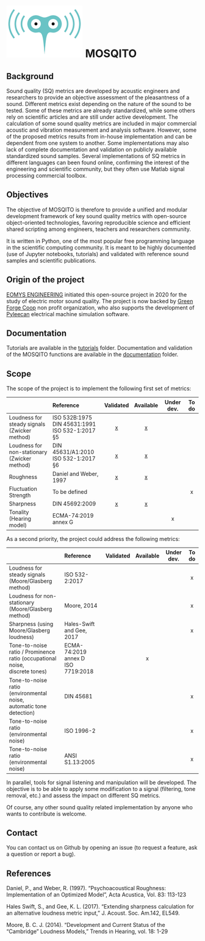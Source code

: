 # ![MOSQITO Logo](./logo.png) MOSQITO

## Background

Sound quality (SQ) metrics are developed by acoustic engineers and
researchers to provide an objective assessment of the pleasantness of a
sound. Different metrics exist depending on the nature of the sound to
be tested. Some of these metrics are already standardized, while some
others rely on scientific articles and are still under active
development. The calculation of some sound quality metrics are included
in major commercial acoustic and vibration measurement and analysis
software. However, some of the proposed metrics results from in-house
implementation and can be dependent from one system to another. Some
implementations may also lack of complete documentation and validation
on publicly available standardized sound samples. Several
implementations of SQ metrics in different languages can been found
online, confirming the interest of the engineering and scientific
community, but they often use Matlab signal processing commercial
toolbox.

## Objectives

The objective of MOSQITO is therefore to provide a unified and modular
development framework of key sound quality metrics with open-source
object-oriented technologies, favoring reproducible science and
efficient shared scripting among engineers, teachers and researchers
community.

It is written in Python, one of the most popular free programming
language in the scientific computing community. It is meant to be highly
documented (use of Jupyter notebooks, tutorials) and validated with
reference sound samples and scientific publications.

## Origin of the project

[EOMYS ENGINEERING](https://eomys.com/?lang=en) initiated this open-source project 
in 2020 for the study of electric motor sound quality. The project is now
backed by [Green Forge Coop](https://www.linkedin.com/company/greenforgecoop/) non profit organization, 
who also supports the development of [Pyleecan](https://www.pyleecan.org) electrical 
machine simulation software.

## Documentation

Tutorials are available in the [tutorials](./tutorials/) folder. Documentation 
and validation of the MOSQITO functions are available in the [documentation](./documentation/) folder.


## Scope

The scope of the project is to implement the following first set of
metrics:

|| Reference | Validated | Available | Under dev. | To do |
|:-|:-|:-:|:-:|:-:|:-:|
|Loudness for<br>steady signals<br>(Zwicker method) | ISO 532B:1975<br>DIN 45631:1991<br>ISO 532-1:2017 §5 | [x](./mosqito/validations/loudness_zwicker/output) | [x](./documentation/loudness-stationary.md) ||
|Loudness for non-stationary<br>(Zwicker method) | DIN 45631/A1:2010<br>ISO 532-1:2017 §6 | [x](./mosqito/validations/loudness_zwicker/output) | [x](./documentation/loudness-time-varying.md) |||
| Roughness | Daniel and Weber, 1997 | [x](./mosqito/validations/roughness_danielweber) | [x](./documentation/roughness.md) |||
| Fluctuation Strength | To be defined |||| x |
| Sharpness | DIN 45692:2009 | [x](./mosqito/validations/sharpness/output) | [x](./documentation/sharpness.md) |||
| Tonality (Hearing model) | ECMA-74:2019 annex G ||| x ||

As a second priority, the project could address the following metrics:

|| Reference | Validated | Available | Under dev. | To do |
|:-|:-|:-:|:-:|:-:|:-:|
|Loudness for steady signals<br>(Moore/Glasberg method) | ISO 532-2:2017 ||||x|
|Loudness for non-stationary<br>(Moore/Glasberg method) | Moore, 2014 ||||x|
|Sharpness (using <br>Moore/Glasberg loudness) | Hales-Swift<br>and Gee, 2017 ||||x|
|Tone-to-noise ratio / Prominence <br> ratio (occupational noise,<br>discrete tones) | ECMA-74:2019 annex D<br>ISO 7719:2018 || x|||
|Tone-to-noise ratio<br>(environmental noise,<br>automatic tone detection) | DIN 45681 ||||x|
|Tone-to-noise ratio<br>(environmental noise) | ISO 1996-2 ||||x|
|Tone-to-noise ratio<br>(environmental noise) | ANSI S1.13:2005 ||||x|

In parallel, tools for signal listening and manipulation will be
developed. The objective is to be able to apply some modification to a
signal (filtering, tone removal, etc.) and assess the impact on
different SQ metrics.

Of course, any other sound quality related implementation by anyone who
wants to contribute is welcome.

## Contact

You can contact us on Github by opening an issue (to request a feature,
ask a question or report a bug).

## References

Daniel, P., and Weber, R. (1997). “Psychoacoustical Roughness: Implementation 
of an Optimized Model”, Acta Acustica, Vol. 83: 113-123

Hales Swift, S., and Gee, K. L. (2017). “Extending sharpness calculation
for an alternative loudness metric input,” J. Acoust. Soc. Am.142,
EL549. 

Moore, B. C. J. (2014). “Development and Current Status of the
“Cambridge” Loudness Models,” Trends in Hearing, vol. 18: 1-29
